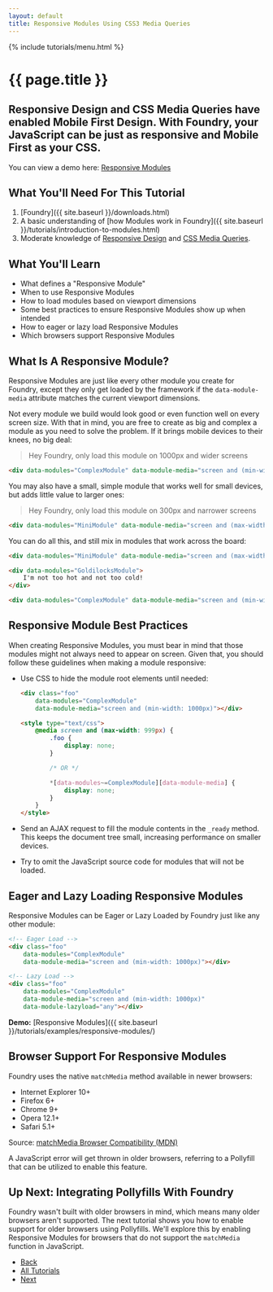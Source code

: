 ```yaml
---
layout: default
title: Responsive Modules Using CSS3 Media Queries
---
```


{% include tutorials/menu.html %}

# {{ page.title }}

<h2 class="intro">
	Responsive Design and CSS Media Queries have enabled Mobile First Design.
	With Foundry, your JavaScript can be just as responsive and Mobile First as
	your CSS.
</h2>

<div class="info">
    <p>
        You can view a demo here:
        <a href="{{ site.baseurl }}/tutorials/examples/responsive-modules/">Responsive Modules</a>
    </p>
</div>

## What You'll Need For This Tutorial

1. [Foundry]({{ site.baseurl }}/downloads.html)
2. A basic understanding of [how Modules work in Foundry]({{ site.baseurl }}/tutorials/introduction-to-modules.html)
3. Moderate knowledge of [Responsive Design][0] and [CSS Media Queries][1].

## What You'll Learn

- What defines a "Responsive Module"
- When to use Responsive Modules
- How to load modules based on viewport dimensions
- Some best practices to ensure Responsive Modules show up when intended
- How to eager or lazy load Responsive Modules
- Which browsers support Responsive Modules

## What Is A Responsive Module?

Responsive Modules are just like every other module you create for Foundry,
except they only get loaded by the framework if the `data-module-media`
attribute matches the current viewport dimensions.

Not every module we build would look good or even function well on every screen
size. With that in mind, you are free to create as big and complex a module as
you need to solve the problem. If it brings mobile devices to their knees, no
big deal:

> Hey Foundry, only load this module on 1000px and wider screens

```html
<div data-modules="ComplexModule" data-module-media="screen and (min-width: 1000px)"></div>
```

You may also have a small, simple module that works well for small devices, but
adds little value to larger ones:

> Hey Foundry, only load this module on 300px and narrower screens

```html
<div data-modules="MiniModule" data-module-media="screen and (max-width: 300px)"></div>
```

You can do all this, and still mix in modules that work across the board:

```html
<div data-modules="MiniModule" data-module-media="screen and (max-width: 300px)"></div>

<div data-modules="GoldilocksModule">
	I'm not too hot and not too cold!
</div>

<div data-modules="ComplexModule" data-module-media="screen and (min-width: 1000px)"></div>
```

## Responsive Module Best Practices

When creating Responsive Modules, you must bear in mind that those modules might
not always need to appear on screen. Given that, you should follow these
guidelines when making a module responsive:

- Use CSS to hide the module root elements until needed:

    ```html
    <div class="foo"
        data-modules="ComplexModule"
        data-module-media="screen and (min-width: 1000px)"></div>

    <style type="text/css">
        @media screen and (max-width: 999px) {
            .foo {
                display: none;
            }

            /* OR */

            *[data-modules~=ComplexModule][data-module-media] {
                display: none;
            }
        }
    </style>
    ```

- Send an AJAX request to fill the module contents in the `_ready` method. This
  keeps the document tree small, increasing performance on smaller devices.

- Try to omit the JavaScript source code for modules that will not be loaded.

## Eager and Lazy Loading Responsive Modules

Responsive Modules can be Eager or Lazy Loaded by Foundry just like any other
module:

```html
<!-- Eager Load -->
<div class="foo"
    data-modules="ComplexModule"
    data-module-media="screen and (min-width: 1000px)"></div>

<!-- Lazy Load -->
<div class="foo"
    data-modules="ComplexModule"
    data-module-media="screen and (min-width: 1000px)"
    data-module-lazyload="any"></div>
```

__Demo:__ [Responsive Modules]({{ site.baseurl }}/tutorials/examples/responsive-modules/)

## Browser Support For Responsive Modules

Foundry uses the native `matchMedia` method available in newer browsers:

- Internet Explorer 10+
- Firefox 6+
- Chrome 9+
- Opera 12.1+
- Safari 5.1+

Source: [matchMedia Browser Compatibility (MDN)][2]

A JavaScript error will get thrown in older browsers, referring to a Pollyfill
that can be utilized to enable this feature.

## Up Next: Integrating Pollyfills With Foundry

Foundry wasn't built with older browsers in mind, which means many older
browsers aren't supported. The next tutorial shows you how to enable support for
older browsers using Pollyfills. We'll explore this by enabling Responsive
Modules for browsers that do not support the `matchMedia` function in
JavaScript.

<ul class="pagination">
    <li class="pagination-back"><a href="{{ site.baseurl }}/tutorials/lazy-loading-modules.html" title="Back: Lazy Loading Modules">Back</a></li>
    <li class="pagination-up"><a href="{{ site.baseurl }}/tutorials/">All Tutorials</a></li>
    <li class="pagination-next"><a href="{{ site.baseurl }}/tutorials/integrating-pollyfills.html" title="Next: Integrating Pollyfills With Foundry">Next</a></li>
</ul>

[0]: http://alistapart.com/topic/responsive-design
[1]: https://developer.mozilla.org/en-US/docs/Web/Guide/CSS/Media_queries
[2]: https://developer.mozilla.org/en-US/docs/Web/API/Window.matchMedia#Browser_compatibility
